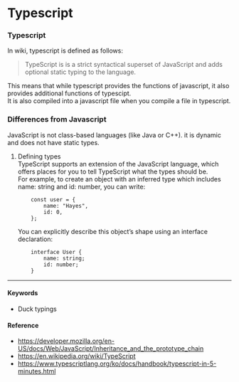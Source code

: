 # Typescript


### Typescript
In wiki, typescript is defined as follows:

>TypeScript is is a strict syntactical superset of JavaScript and adds optional static typing to the language.

This means that while typescript provides the functions of javascript, it also provides additional functions of typescipt.  
It is also compiled into a javascript file when you compile a file in typescript.

### Differences from Javascript
JavaScript is not class-based languages (like Java or C++). it is dynamic and does not have static types.  
1. Defining types  
    TypeScript supports an extension of the JavaScript language, which offers places for you to tell TypeScript what the types should be.  
    For example, to create an object with an inferred type which includes name: string and id: number, you can write:
    ```
        const user = {
            name: "Hayes",
            id: 0,
        };
    ```
    You can explicitly describe this object’s shape using an interface declaration:
    ```
        interface User {
            name: string;
            id: number;
        }
    ```

***
#### Keywords
- Duck typings

#### Reference
- https://developer.mozilla.org/en-US/docs/Web/JavaScript/Inheritance_and_the_prototype_chain
- https://en.wikipedia.org/wiki/TypeScript
- https://www.typescriptlang.org/ko/docs/handbook/typescript-in-5-minutes.html